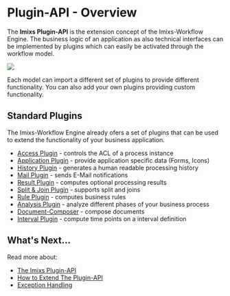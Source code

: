 # Plugin-API - Overview

The **Imixs Plugin-API** is the extension concept of the Imixs-Workflow Engine. The business logic of an application as also technical interfaces can be implemented by plugins which can easily be activated through the workflow model. 

<img src="../../images/modelling/bpmn_screen_32.png"/>

Each model can import a different set of plugins to provide different functionality. You can also add your own plugins providing custom functionality. 

## Standard Plugins

The Imixs-Workflow Engine already ofers a set of plugins that can be used to extend the functionality of your business application. 

 * [Access Plugin](accessplugin.html) - controls the ACL of a process instance
 * [Application Plugin](applicationplugin.html) - provide application specific data (Forms, Icons)
 * [History Plugin](historyplugin.html) - generates a human readable processing history 
 * [Mail Plugin](mailplugin.html) - sends E-Mail notifications
 * [Result Plugin](resultplugin.html) - computes optional processing results
 * [Split & Join Plugin](splitandjoinplugin.html) - supports split and joins
 * [Rule Plugin](ruleplugin.html) - computes business rules
 * [Analysis Plugin](analysisplugin.html) - analyze different phases of your business process
 * [Document-Composer](documentcomposerplugin.html) - compose documents 
 * [Interval Plugin](intervalplugin.html) - compute time points on a interval definition

## What's Next...

Read more about:

 * [The Imixs Plugin-API](../../core/plugin-api.html) 
 * [How to Extend The Plugin-API](howto_extend.html) 
 * [Exception Handling](exception_handling.html) 
 